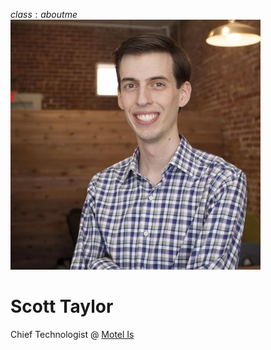 $class:aboutme$
![](images/scott.jpeg)
# Scott Taylor
Chief Technologist @ [Motel Is](http://motel.is)
